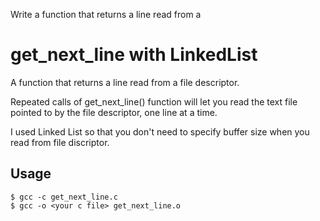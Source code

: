 Write a function that returns a line read from a
# get_next_line with LinkedList

A function that returns a line read from a file descriptor.

Repeated calls of get_next_line() function will let you read the text file pointed to by the file descriptor, one line at a time.

I used Linked List so that you don't need to specify buffer size when you read from file discriptor.

## Usage
```
$ gcc -c get_next_line.c
$ gcc -o <your c file> get_next_line.o
```
